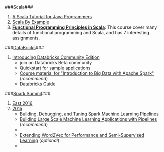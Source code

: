 ###Scala###
1. [A Scala Tutorial for Java Programmers](http://docs.scala-lang.org/tutorials/scala-for-java-programmers.html)
2. [Scala By Example](http://www.scala-lang.org/docu/files/ScalaByExample.pdf)
3. **[Functional Programming Principles in Scala](https://www.coursera.org/course/progfun)**: This course cover many details of functional programming and Scala, and has 7 interesting assignments. 

###[DataBricks](https://databricks.com/)###
1. [Introducing Databricks Community Edition](https://databricks.com/blog/2016/02/17/introducing-databricks-community-edition-apache-spark-for-all.html)
    * join on Databricks Beta community 
    * [Quickstart for sample applications](https://docs.cloud.databricks.com/docs/latest/sample_applications/index.html#Introduction%20(Readme).html)
    * [Course material for "Introduction to Big Data with Apache Spark"](https://docs.cloud.databricks.com/docs/latest/courses/index.html#Introduction%20to%20Big%20Data%20with%20Apache%20Spark%20(CS100-1x)/Introduction%20(README).html)  (_recommend_)
    * [Databricks Guide](https://docs.cloud.databricks.com/docs/latest/databricks_guide/index.html#00%20Welcome%20to%20Databricks.html)

###[Spark Summit](https://spark-summit.org/)###
1. [East 2016](https://spark-summit.org/east-2016/schedule/)
2. [2015](https://spark-summit.org/2015/)
   * [Building, Debugging, and Tuning Spark Machine Learning Pipelines](https://spark-summit.org/2015/events/practical-machine-learning-pipelines-with-mllib-2/)
   * [Building Large Scale Machine Learning Applications with Pipelines](https://spark-summit.org/2015/events/building-large-scale-machine-learning-applications-with-pipelines/) (_recommend_)
   * 
   * [Extending Word2Vec for Performance and Semi-Supervised Learning](https://spark-summit.org/2015/events/extending-word2vec-for-performance-and-semi-supervised-learning/) (_optional_)
   * 

